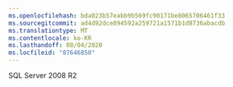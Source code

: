 ```yaml
---
ms.openlocfilehash: bda023b57eabb9b569fc90171be8065706461f33
ms.sourcegitcommit: ad4d92dce894592a259721a1571b1d8736abacdb
ms.translationtype: MT
ms.contentlocale: ko-KR
ms.lasthandoff: 08/04/2020
ms.locfileid: "87646850"
---
```

 SQL Server 2008 R2 